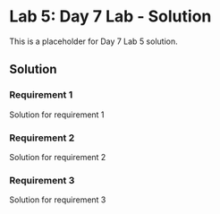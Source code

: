 # Lab 5: Day 7 Lab - Solution

This is a placeholder for Day 7 Lab 5 solution.

## Solution

### Requirement 1
Solution for requirement 1

### Requirement 2
Solution for requirement 2

### Requirement 3
Solution for requirement 3